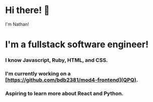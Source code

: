 # Hi there! 👋

I'm Nathan!

# I'm a fullstack software engineer! 
### I know Javascript, Ruby, HTML, and CSS. 
### I'm currently working on a [https://github.com/bdb2381/mod4-frontend](QPQ).
### Aspiring to learn more about React and Python.

<!--
**hellonathanchung/hellonathanchung** is a ✨ _special_ ✨ repository because its `README.md` (this file) appears on your GitHub profile.


- 🔭 I’m currently working on a b
- 🌱 I’m currently learning ...
- 👯 I’m looking to collaborate on ...
- 🤔 I’m looking for help with ...
- 💬 Ask me about ...
- 📫 How to reach me: ...
- 😄 Pronouns: ...
- ⚡ Fun fact: ...
-->
